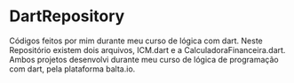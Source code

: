 # DartRepository
Códigos feitos por mim durante meu curso de lógica com dart.
Neste Repositório existem dois arquivos, ICM.dart e a CalculadoraFinanceira.dart.
Ambos projetos desenvolvi durante meu curso de lógica de programação com dart, pela plataforma balta.io.
